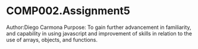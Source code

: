 # COMP002.Assignment5
Author:Diego Carmona
Purpose: To gain further advancement in familiarity, and capability in using javascript and improvement of skills in relation to the use of arrays, objects, and functions.